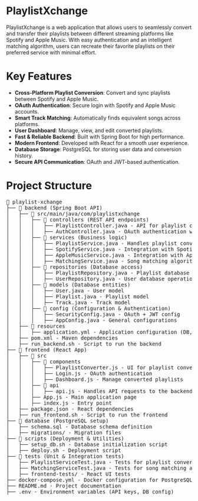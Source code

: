 # PlaylistXchange

PlaylistXchange is a web application that allows users to seamlessly convert and transfer their playlists between different streaming platforms like Spotify and Apple Music. With easy authentication and an intelligent matching algorithm, users can recreate their favorite playlists on their preferred service with minimal effort.

# Key Features

- **Cross-Platform Playlist Conversion**: Convert and sync playlists between Spotify and Apple Music.
- **OAuth Authentication**: Secure login with Spotify and Apple Music accounts.
- **Smart Track Matching**: Automatically finds equivalent songs across platforms.
- **User Dashboard**: Manage, view, and edit converted playlists.
- **Fast & Reliable Backend**: Built with Spring Boot for high performance.
- **Modern Frontend**: Developed with React for a smooth user experience.
- **Database Storage**: PostgreSQL for storing user data and conversion history.
- **Secure API Communication**: OAuth and JWT-based authentication.

# Project Structure

<pre>
📂 playlist-xchange
├── 📂 backend (Spring Boot API)
│   ├── 📂 src/main/java/com/playlistxchange
│   │   ├── 📂 controllers (REST API endpoints)
│   │   │   ├── PlaylistController.java - API for playlist conversion
│   │   │   ├── AuthController.java - OAuth authentication with Spotify/Apple Music
│   │   ├── 📂 services (Business logic)
│   │   │   ├── PlaylistService.java - Handles playlist conversion logic
│   │   │   ├── SpotifyService.java - Integration with Spotify API
│   │   │   ├── AppleMusicService.java - Integration with Apple Music API
│   │   │   ├── MatchingService.java - Song matching algorithm
│   │   ├── 📂 repositories (Database access)
│   │   │   ├── PlaylistRepository.java - Playlist database operations
│   │   │   ├── UserRepository.java - User database operations
│   │   ├── 📂 models (Database entities)
│   │   │   ├── User.java - User model
│   │   │   ├── Playlist.java - Playlist model
│   │   │   ├── Track.java - Track model
│   │   ├── 📂 config (Configuration & Authentication)
│   │   │   ├── SecurityConfig.java - OAuth + JWT config
│   │   │   ├── AppConfig.java - General configurations
│   ├── 📂 resources
│   │   ├── application.yml - Application configuration (DB, API keys)
│   ├── pom.xml - Maven dependencies
│   ├── run_backend.sh - Script to run the backend
├── 📂 frontend (React App)
│   ├── 📂 src
│   │   ├── 📂 components
│   │   │   ├── PlaylistConverter.js - UI for playlist conversion
│   │   │   ├── Login.js - OAuth authentication
│   │   │   ├── Dashboard.js - Manage converted playlists
│   │   ├── 📂 api
│   │   │   ├── api.js - Handles API requests to the backend
│   │   ├── App.js - Main application page
│   │   ├── index.js - Entry point
│   ├── package.json - React dependencies
│   ├── run_frontend.sh - Script to run the frontend
├── 📂 database (PostgreSQL setup)
│   ├── schema.sql - Database schema definition
│   ├── migrations/ - Migration files
├── 📂 scripts (Deployment & Utilities)
│   ├── setup_db.sh - Database initialization script
│   ├── deploy.sh - Deployment script
├── 📂 tests (Unit & Integration tests)
│   ├── PlaylistServiceTest.java - Tests for playlist conversion
│   ├── MatchingServiceTest.java - Tests for song matching algorithm
│   ├── frontend-tests/ - React UI tests
├── docker-compose.yml - Docker configuration for PostgreSQL & backend
├── README.md - Project documentation
├── .env - Environment variables (API keys, DB config)
</pre>
